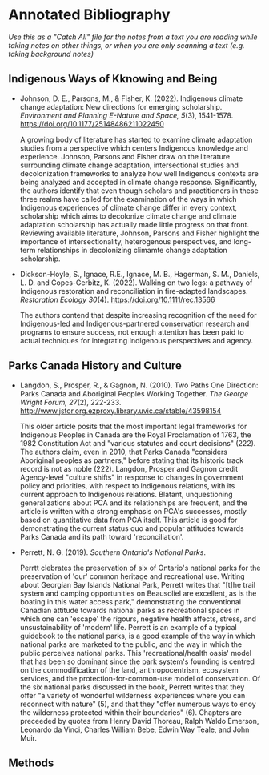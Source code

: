 # Annotated Bibliography

*Use this as a "Catch All" file for the notes from a text you are reading while taking notes on other things, or when you are only scanning a text (e.g. taking background notes)*

## Indigenous Ways of Kknowing and Being

- Johnson, D. E., Parsons, M., & Fisher, K. (2022). Indigenous climate change adaptation: New directions for emerging scholarship. *Environment and Planning E-Nature and Space, 5*(3), 1541-1578. <https://doi.org/10.1177/25148486211022450>

    A growing body of literature has started to examine climate adaptation studies from a perspective which centers Indigenous knowledge and experience. Johnson, Parsons and Fisher draw on the literature surrounding climate change adaptation, intersectional studies and decolonization frameworks to analyze how well Indigenous contexts are being analyzed and accepted in climate change response. Significantly, the authors identify that even though scholars and practitioners in these three realms have called for the examination of the ways in which Indigenous experiences of climate change differ in every context, scholarship which aims to decolonize climate change and climate adaptation scholarship has actually made little progress on that front. Reviewing available literature, Johnson, Parsons and Fisher highlight the importance of intersectionality, heterogenous perspectives, and long-term relationships in decolonizing climamte change adaptation scholarship. 

- Dickson-Hoyle, S., Ignace, R.E., Ignace, M. B., Hagerman, S. M., Daniels, L. D. and Copes-Gerbitz, K. (2022). Walking on two legs: a pathway of Indigenous restoration and reconciliation in fire-adapted landscapes. *Restoration Ecology 30*(4). <https://doi.org/10.1111/rec.13566>

    The authors contend that despite increasing recognition of the need for Indigenous-led and Indigenous-partnered conservation research and programs to ensure success, not enough attention has been paid to actual techniques for integrating Indigenous perspectives and agency. 



## Parks Canada History and Culture

- Langdon, S., Prosper, R., & Gagnon, N. (2010). Two Paths One Direction: Parks Canada and Aboriginal Peoples Working Together. *The George Wright Forum, 27*(2), 222-233. http://www.jstor.org.ezproxy.library.uvic.ca/stable/43598154 

    This older article posits that the most important legal frameworks for Indigenous Peoples in Canada are the Royal Proclamation of 1763, the 1982 Constitution Act and "various statutes and court decisions" (222). The authors claim, even in 2010, that Parks Canada "considers Aboriginal peoples as partners," before stating that its historic track record is not as noble (222). Langdon, Prosper and Gagnon credit Agency-level "culture shifts" in response to changes in government policy and priorities, with respect to Indigenous relations, with its current approach to Indigenous relations. Blatant, unquestioning generalizations about PCA and its relationships are frequent, and the article is written with a strong emphasis on PCA's successes, mostly based on quantitative data from PCA itself. This article is good for demonstrating the current status quo and popular attitudes towards Parks Canada and its path toward 'reconciliation'.

- Perrett, N. G. (2019). *Southern Ontario's National Parks*.
  
  Perrtt clebrates the preservation of six of Ontario's national parks for the preservation of 'our' common heritage and recreational use. Writing about Georgian Bay Islands National Park, Perrett writes that "[t]he trail system and camping opportunities on Beausoliel are excellent, as is the boating in this water access park," demonstrating the conventional Canadian attitude towards national parks as recreational spaces in which one can 'escape' the rigours, negative health affects, stress, and unsustainability of 'modern' life. Perrett is an example of a typical guidebook to the national parks, is a good example of the way in which national parks are marketed to the public, and the way in which the public perceives national parks. This 'recreational/health oasis' model that has been so dominant since the park system's founding is centred on the commodification of the land, anthropocentrism, ecosystem services, and the protection-for-common-use model of conservation. Of the six national parks discussed in the book, Perrett writes that they offer "a variety of wonderful wilderness experiences where you can reconnect with nature" (5), and that they "offer numerous ways to enoy the wilderness protected within their boundaries" (6). Chapters are preceeded by quotes from Henry David Thoreau, Ralph Waldo Emerson, Leonardo da Vinci, Charles William Bebe, Edwin Way Teale, and John Muir. 

## Methods
